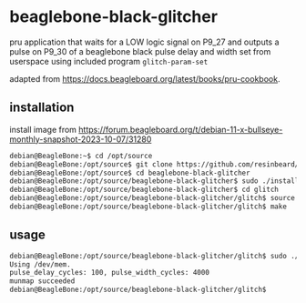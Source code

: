 # beaglebone-black-glitcher

pru application that waits for a LOW logic signal on P9_27 and outputs a pulse on P9_30 of a beaglebone black
pulse delay and width set from userspace using included program `glitch-param-set`

adapted from https://docs.beagleboard.org/latest/books/pru-cookbook.

## installation
install image from https://forum.beagleboard.org/t/debian-11-x-bullseye-monthly-snapshot-2023-10-07/31280

```bash
debian@BeagleBone:~$ cd /opt/source
debian@BeagleBone:/opt/source$ git clone https://github.com/resinbeard/beaglebone-black-glitcher.git
debian@BeagleBone:/opt/source$ cd beaglebone-black-glitcher
debian@BeagleBone:/opt/source/beaglebone-black-glitcher$ sudo ./install.sh
debian@BeagleBone:/opt/source/beaglebone-black-glitcher$ cd glitch
debian@BeagleBone:/opt/source/beaglebone-black-glitcher/glitch$ source setup.sh
debian@BeagleBone:/opt/source/beaglebone-black-glitcher/glitch$ make
```

## usage
```bash
debian@BeagleBone:/opt/source/beaglebone-black-glitcher/glitch$ sudo ./glitch-param-set --delay 100 --width 4000
Using /dev/mem.
pulse_delay_cycles: 100, pulse_width_cycles: 4000
munmap succeeded
debian@BeagleBone:/opt/source/beaglebone-black-glitcher/glitch$
```

